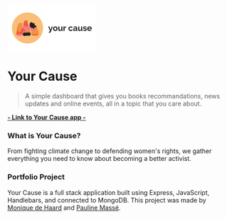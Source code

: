 <a href="https://yourcause.herokuapp.com/">
  <img height="100" src="/public/images/your-cause-rect.png">
</a>

# Your Cause

> A simple dashboard that gives you books recommandations, news updates and online events, all in a topic that you care about.

**[- Link to Your Cause app -](https://yourcause.herokuapp.com/)**

### What is Your Cause?

From fighting climate change to defending women's rights, we gather everything you need to know about becoming a better activist.

### Portfolio Project

Your Cause is a full stack application built using Express, JavaScript, Handlebars, and connected to MongoDB. This project was made by [Monique de Haard](https://github.com/moniquedehaard) and [Pauline Massé](https://github.com/paulinemss).
